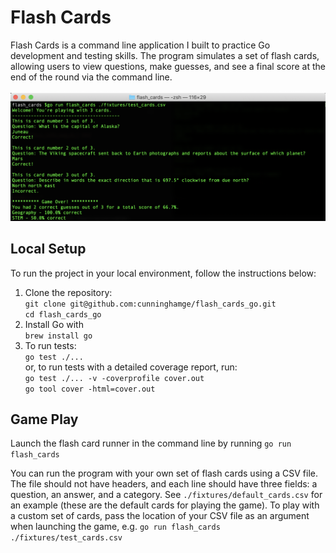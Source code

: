 # Flash Cards

Flash Cards is a command line application I built to practice Go development and testing skills. The program simulates a set of flash cards, allowing users to view questions, make guesses, and see a final score at the end of the round via the command line.
<br><br>
![](./screenshot.png)

## Local Setup
To run the project in your local environment, follow the instructions below:

  1. Clone the repository:<br>
    `git clone git@github.com:cunninghamge/flash_cards_go.git`<br>
    `cd flash_cards_go`
  2. Install Go with<br>
    `brew install go`
  3. To run tests:<br>
    `go test ./...`<br>
    or, to run tests with a detailed coverage report, run:<br>
    `go test ./... -v -coverprofile cover.out`<br>
    `go tool cover -html=cover.out`<br>

## Game Play
Launch the flash card runner in the command line by running  `go run flash_cards`

You can run the program with your own set of flash cards using a CSV file. The file should not have headers, and each line should have three fields: a question, an answer, and a category. See `./fixtures/default_cards.csv` for an example (these are the default cards for playing the game). To play with a custom set of cards, pass the location of your CSV file as an argument when launching the game, e.g. `go run flash_cards ./fixtures/test_cards.csv`